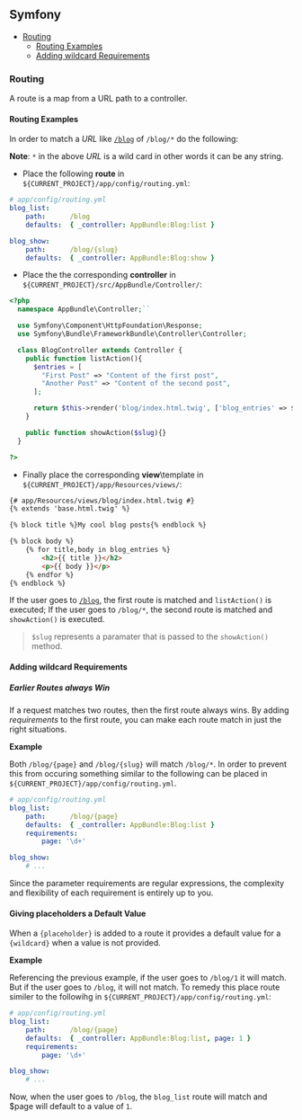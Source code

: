 ## Symfony

- [Routing](#routing)
  - [Routing Examples](#routing-examples)
  - [Adding wildcard Requirements](#adding-wildcard-requirements)

### Routing

A route is a map from a URL path to a controller.

#### Routing Examples

In order to match a _URL_ like [`/blog`](http://127.0.0.1:8000/blog) of `/blog/*` do the following:

__Note__: `*` in the above _URL_ is a wild card in other words it can be any string.

* Place the following **route** in `${CURRENT_PROJECT}/app/config/routing.yml`:

~~~yml
# app/config/routing.yml
blog_list:
    path:      /blog
    defaults:  { _controller: AppBundle:Blog:list }

blog_show:
    path:      /blog/{slug}
    defaults:  { _controller: AppBundle:Blog:show }
~~~
* Place the the corresponding **controller** in `${CURRENT_PROJECT}/src/AppBundle/Controller/`:

~~~php
<?php
  namespace AppBundle\Controller;``

  use Symfony\Component\HttpFoundation\Response;
  use Symfony\Bundle\FrameworkBundle\Controller\Controller;

  class BlogController extends Controller {
    public function listAction(){
      $entries = [
        "First Post" => "Content of the first post",
        "Another Post" => "Content of the second post",
      ];

      return $this->render('blog/index.html.twig', ['blog_entries' => $entries]));
    }

    public function showAction($slug){}
  }

?>
~~~
* Finally place the corresponding **view**\template in `${CURRENT_PROJECT}/app/Resources/views/`:

~~~html
{# app/Resources/views/blog/index.html.twig #}
{% extends 'base.html.twig' %}

{% block title %}My cool blog posts{% endblock %}

{% block body %}
    {% for title,body in blog_entries %}
        <h2>{{ title }}</h2>
        <p>{{ body }}</p>
    {% endfor %}
{% endblock %}
~~~

If the user goes to [`/blog`](http://127.0.0.1:8000/blog), the first route is matched and `listAction()` is executed;
If the user goes to `/blog/*`, the second route is matched and `showAction()` is executed.
> `$slug` represents a paramater that is passed to the `showAction()` method.

#### Adding wildcard Requirements

##### Earlier Routes always Win

If a request matches two routes, then the first route always wins. By adding _requirements_ to the first route, you can make each route match in just the right situations.

__Example__

Both `/blog/{page}` and `/blog/{slug}` will match `/blog/*`.
In order to prevent this from occuring something similar to the following can be placed in `${CURRENT_PROJECT}/app/config/routing.yml`.

~~~yml
# app/config/routing.yml
blog_list:
    path:      /blog/{page}
    defaults:  { _controller: AppBundle:Blog:list }
    requirements:
        page: '\d+'

blog_show:
    # ...
~~~

Since the parameter requirements are regular expressions, the complexity and flexibility of each requirement is entirely up to you.

#### Giving placeholders a Default Value

When a `{placeholder}` is added to a route it provides a default value for a `{wildcard}` when a value is not provided.

__Example__

Referencing the previous example, if the user goes to `/blog/1` it will match. But if the user goes to `/blog`, it will not match. To remedy this place route similer to the followihg in `${CURRENT_PROJECT}/app/config/routing.yml`:

~~~yml
# app/config/routing.yml
blog_list:
    path:      /blog/{page}
    defaults:  { _controller: AppBundle:Blog:list, page: 1 }
    requirements:
        page: '\d+'

blog_show:
    # ...
~~~

Now, when the user goes to `/blog`, the `blog_list` route will match and $page will default to a value of `1`.
